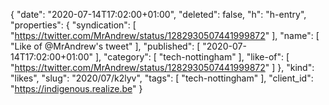 {
  "date": "2020-07-14T17:02:00+01:00",
  "deleted": false,
  "h": "h-entry",
  "properties": {
    "syndication": [
      "https://twitter.com/MrAndrew/status/1282930507441999872"
    ],
    "name": [
      "Like of @MrAndrew's tweet"
    ],
    "published": [
      "2020-07-14T17:02:00+01:00"
    ],
    "category": [
      "tech-nottingham"
    ],
    "like-of": [
      "https://twitter.com/MrAndrew/status/1282930507441999872"
    ]
  },
  "kind": "likes",
  "slug": "2020/07/k2lyv",
  "tags": [
    "tech-nottingham"
  ],
  "client_id": "https://indigenous.realize.be"
}
